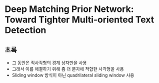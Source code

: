 # Deep Matching Prior Network: Toward Tighter Multi-oriented Text Detection

## 초록

- 그 동안은 직사각형의 경계 상자만을 사용
- 그래서 이를 해결하기 위해 좀 더 문자에 적합한 사각형을 사용
- Sliding window 방식이 아닌 quadrilateral sliding window 사용
